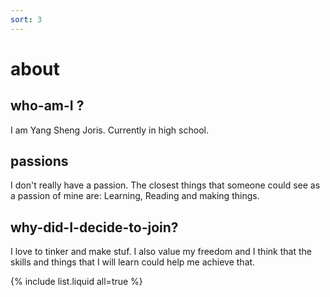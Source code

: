 ```yaml
---
sort: 3
---
```


# about 

## who-am-I ? 

I am Yang Sheng Joris. Currently in high school. 

## passions

I don't really have a passion. The closest things that someone could see as a passion of mine are: Learning, Reading and making things.

## why-did-I-decide-to-join? 

I love to tinker and make stuf. I also value my freedom and I think that the skills and things that I will learn could help me achieve that.
 




{% include list.liquid all=true %}
